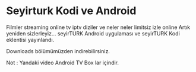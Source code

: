 # Seyirturk Kodi ve Android
Filmler streaming online tv iptv diziler ve neler neler limitsiz izle online
Artık yeniden sizlerleyiz...
seyirTURK Android uygulaması ve seyirTURK Kodi eklentisi yayınlandı.

Downloads bölümümüzden  indirebilirsiniz.

Not : Yandaki video Android TV Box lar içindir.
